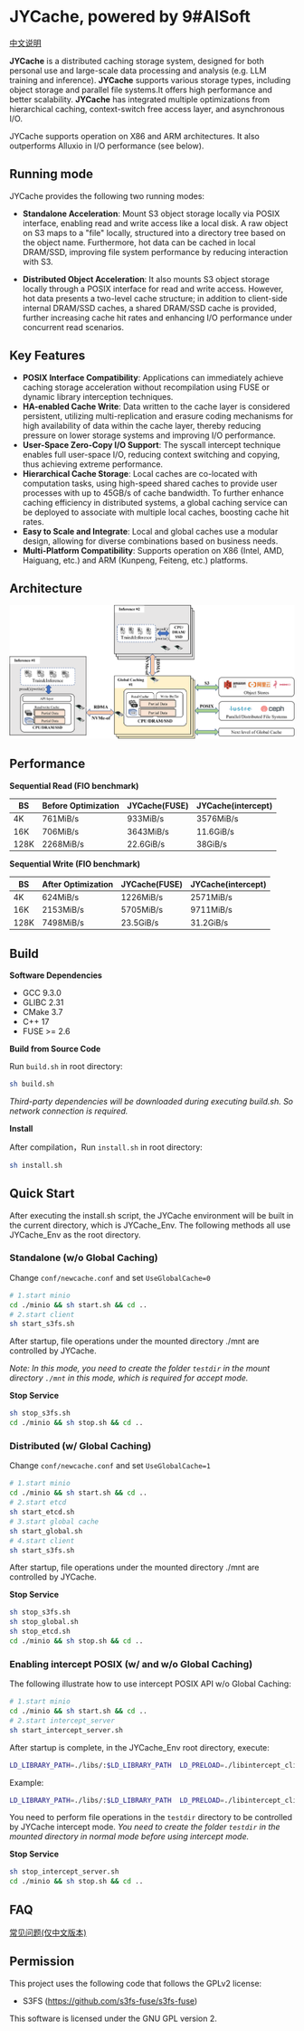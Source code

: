# JYCache, powered by 9#AISoft

[中文说明](README.zh.md)

**JYCache** is a distributed caching storage system, designed for both personal use and large-scale data processing and analysis (e.g. LLM training and inference). **JYCache** supports various storage types, including object storage and parallel file systems.It offers high performance and better scalability. 
**JYCache** has integrated multiple optimizations from hierarchical caching, context-switch free access layer, and asynchronous I/O. 

JYCache supports operation on X86 and ARM architectures.
It also outperforms Alluxio in I/O performance (see below). 

## Running mode
JYCache provides the following two running modes:

- **Standalone Acceleration**: Mount S3 object storage locally via POSIX interface, enabling read and write access like a local disk. A raw object on S3 maps to a "file" locally, structured into a directory tree based on the object name. Furthermore, hot data can be cached in local DRAM/SSD, improving file system performance by reducing interaction with S3.

- **Distributed Object Acceleration**: It also mounts S3 object storage locally through a POSIX interface for read and write access. However, hot data presents a two-level cache structure; in addition to client-side internal DRAM/SSD caches, a shared DRAM/SSD cache is provided, further increasing cache hit rates and enhancing I/O performance under concurrent read scenarios.

## Key Features
- **POSIX Interface Compatibility**: Applications can immediately achieve caching storage acceleration without recompilation using FUSE or dynamic library interception techniques.
- **HA-enabled Cache Write**: Data written to the cache layer is considered persistent, utilizing multi-replication and erasure coding mechanisms for high availability of data within the cache layer, thereby reducing pressure on lower storage systems and improving I/O performance.
- **User-Space Zero-Copy I/O Support**: The syscall intercept technique enables full user-space I/O, reducing context switching and copying, thus achieving extreme performance.
- **Hierarchical Cache Storage**: Local caches are co-located with computation tasks, using high-speed shared caches to provide user processes with up to 45GB/s of cache bandwidth. To further enhance caching efficiency in distributed systems, a global caching service can be deployed to associate with multiple local caches, boosting cache hit rates.
- **Easy to Scale and Integrate**: Local and global caches use a modular design, allowing for diverse combinations based on business needs.
- **Multi-Platform Compatibility**: Supports operation on X86 (Intel, AMD, Haiguang, etc.) and ARM (Kunpeng, Feiteng, etc.) platforms.

## Architecture

![](doc/image/JYCache_architecture_en.png)

## Performance

**Sequential Read (FIO benchmark)**

|  BS | Before Optimization  | JYCache(FUSE) | JYCache(intercept) | 
| ------------ | ------------ | ------------ | ------------ | 
|  4K | 761MiB/s  |  933MiB/s | 3576MiB/s |
|  16K | 706MiB/s | 3643MiB/s  | 11.6GiB/s |
|  128K | 2268MiB/s  |  22.6GiB/s | 38GiB/s |

**Sequential Write (FIO benchmark)**

|  BS | After Optimization  | JYCache(FUSE) | JYCache(intercept) | 
| ------------ | ------------ | ------------ | ------------ | 
|  4K | 624MiB/s  |  1226MiB/s | 2571MiB/s | 
|  16K |  2153MiB/s | 5705MiB/s  | 9711MiB/s | 
| 128K  | 7498MiB/s  | 23.5GiB/s  | 31.2GiB/s |

## Build
**Software Dependencies**

- GCC 9.3.0
- GLIBC 2.31
- CMake 3.7
- C++ 17
- FUSE >= 2.6

**Build from Source Code**

Run `build.sh` in root directory:
```bash
sh build.sh
```
*Third-party dependencies will be downloaded during executing build.sh. So network connection is required.*

**Install**

After compilation，Run `install.sh` in root directory:
```bash
sh install.sh
```

## Quick Start

After executing the install.sh script, the JYCache environment will be built in the current directory, which is JYCache_Env. The following methods all use JYCache_Env as the root directory.

### Standalone (w/o Global Caching)

Change `conf/newcache.conf` and set `UseGlobalCache=0`
```bash
# 1.start minio
cd ./minio && sh start.sh && cd ..
# 2.start client
sh start_s3fs.sh
```

After startup, file operations under the mounted directory ./mnt are controlled by JYCache.

*Note: In this mode, you need to create the folder `testdir` in the mount directory `./mnt` in this mode, which is required for accept mode.*

**Stop Service**
```bash
sh stop_s3fs.sh
cd ./minio && sh stop.sh && cd ..
```

### Distributed (w/ Global Caching)

Change `conf/newcache.conf` and set `UseGlobalCache=1`
```bash
# 1.start minio
cd ./minio && sh start.sh && cd ..
# 2.start etcd
sh start_etcd.sh
# 3.start global cache
sh start_global.sh
# 4.start client
sh start_s3fs.sh
```
After startup, file operations under the mounted directory ./mnt are controlled by JYCache.

**Stop Service**
```bash
sh stop_s3fs.sh
sh stop_global.sh
sh stop_etcd.sh
cd ./minio && sh stop.sh && cd ..
```

### Enabling intercept POSIX (w/ and w/o Global Caching)

The following illustrate how to use intercept POSIX API w/o Global Caching:
```bash
# 1.start minio
cd ./minio && sh start.sh && cd ..
# 2.start intercept_server
sh start_intercept_server.sh
```
After startup is complete, in the JYCache_Env root directory, execute:
```bash
LD_LIBRARY_PATH=./libs/:$LD_LIBRARY_PATH  LD_PRELOAD=./libintercept_client.so ${cmd}
```
Example:
```bash
LD_LIBRARY_PATH=./libs/:$LD_LIBRARY_PATH  LD_PRELOAD=./libintercept_client.so ll /testdir/
```
You need to perform file operations in the `testdir` directory to be controlled by JYCache intercept mode.
*You need to create the folder `testdir` in the mounted directory in normal mode before using intercept mode.*

**Stop Service**
```bash
sh stop_intercept_server.sh
cd ./minio && sh stop.sh && cd ..
```

## FAQ

[常见问题(仅中文版本)](https://www.osredm.com/jiuyuan/JYCache/tree/master/doc/frequently_asked_questions.md)

## Permission

This project uses the following code that follows the GPLv2 license:
- S3FS (https://github.com/s3fs-fuse/s3fs-fuse)

This software is licensed under the GNU GPL version 2.


